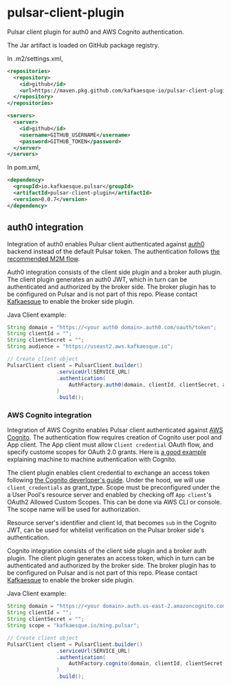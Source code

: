 # pulsar-client-plugin
Pulsar client plugin for auth0 and AWS Cognito authentication.

The Jar artifact is loaded on GitHub package registry.

In .m2/settings.xml,
``` .m2/settings.xml
<repositories>
  <repository>
    <id>github</id>
    <url>https://maven.pkg.github.com/kafkaesque-io/pulsar-client-plugin</url>
  </repository>
</repositories>

<servers>
  <server>
    <id>github</id>
    <username>GITHUB_USERNAME</username>
    <password>GITHUB_TOKEN</password>
  </server>
</servers>
```

In pom.xml,
```pom.xml
<dependency>
  <groupId>io.kafkaesque.pulsar</groupId>
  <artifactId>pulsar-client-plugin</artifactId>
  <version>0.0.7</version>
</dependency>

```

## auth0 integration
Integration of auth0 enables Pulsar client authenticated against [auth0](https://www.auth0.com) backend instead of the default Pulsar token. The authentication follows [the recommended M2M flow](https://auth0.com/blog/using-m2m-authorization/). 

Auth0 integration consists of the client side plugin and a broker auth plugin. The client plugin generates an auth0 JWT, which in turn can be authenticated and authorized by the broker side. The broker plugin has to be configured on Pulsar and is not part of this repo. Please contact [Kafkaesque](https://kafkaesque.io/contact/#) to enable the broker side plugin.

Java Client example:
``` example.java
String domain = "https://<your auth0 domain>.auth0.com/oauth/token";
String clientId = "";
String clientSecret = "";
String audience = "https://useast2.aws.kafkaesque.io";

// Create client object
PulsarClient client = PulsarClient.builder()
                .serviceUrl(SERVICE_URL)
                .authentication(
                    AuthFactory.auth0(domain, clientId, clientSecret, audience)
                )
                .build();
```

### AWS Cognito integration
Integration of AWS Cognito enables Pulsar client authenticated against [AWS Cognito](https://aws.amazon.com/cognito/). The authentication flow requires creation of Cognito user pool and App client. The App client must allow `Client credential` OAuth flow, and specify custome scopes for OAuth 2.0 grants. Here is [a good example](https://lobster1234.github.io/2018/05/31/server-to-server-auth-with-amazon-cognito/) explaining machine to machine authentication with Cognito.

The client plugin enables client credential to exchange an access token following [the Cognito deverloper's guide](https://docs.aws.amazon.com/cognito/latest/developerguide/token-endpoint.html). Under the hood, we will use `client_credentials` as grant_type. Scope must be preconfigured under the a User Pool's resource server and enabled by checking off `App client`'s OAuth2 Allowed Custom Scopes. This can be done via AWS CLI or console. The scope name will be used for authorization.

Resource server's identifier and client Id, that becomes `sub` in the Cognito JWT, can be used for whitelist verification on the Pulsar broker side's authentication.

Cognito integration consists of the client side plugin and a broker auth plugin. The client plugin generates an access token, which in turn can be authenticated and authorized by the broker side. The broker plugin has to be configured on Pulsar and is not part of this repo. Please contact [Kafkaesque](https://kafkaesque.io/contact/#) to enable the broker side plugin.

Java Client example:
``` example.java
String domain = "https://<your domain>.auth.us-east-2.amazoncognito.com/oauth2/token";
String clientId = "";
String clientSecret = "";
String scope = "kafkaesque.io/ming.pulsar";

// Create client object
PulsarClient client = PulsarClient.builder()
                .serviceUrl(SERVICE_URL)
                .authentication(
                    AuthFactory.cognito(domain, clientId, clientSecret, scope)
                )
                .build();
```
